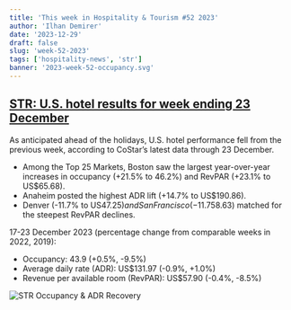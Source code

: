 ```yaml
---
title: 'This week in Hospitality & Tourism #52 2023'
author: 'Ilhan Demirer'
date: '2023-12-29'
draft: false
slug: 'week-52-2023'
tags: ['hospitality-news', 'str']
banner: '2023-week-52-occupancy.svg'
---
```


## [STR: U.S. hotel results for week ending 23 December](https://str.com/press-release/us-hotel-results-week-ending-23-december)

As anticipated ahead of the holidays, U.S. hotel performance fell from the previous week, according to CoStar’s latest data through 23 December.

- Among the Top 25 Markets, Boston saw the largest year-over-year increases in occupancy (+21.5% to 46.2%) and RevPAR (+23.1% to US$65.68).
- Anaheim posted the highest ADR lift (+14.7% to US$190.86).
- Denver (-11.7% to US$47.25) and San Francisco (-11.7% to US$58.63) matched for the steepest RevPAR declines.

17-23 December 2023 (percentage change from comparable weeks in 2022, 2019):

- Occupancy: 43.9 (+0.5%, -9.5%)
- Average daily rate (ADR): US$131.97 (-0.9%, +1.0%)
- Revenue per available room (RevPAR): US$57.90 (-0.4%, -8.5%)

![STR Occupancy & ADR Recovery](/images/blogimages/2023-week-52-occupancy.svg)
